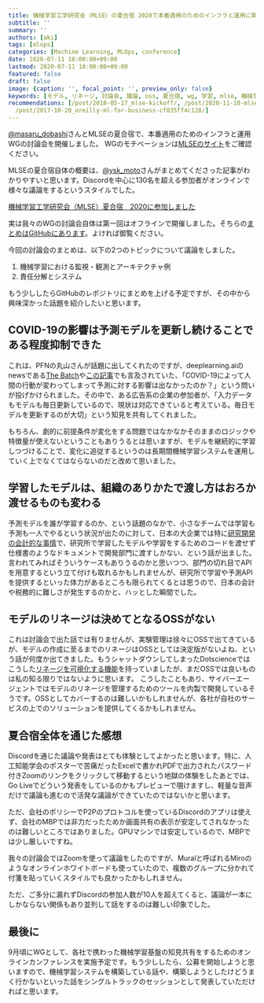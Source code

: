 ```yaml
---
title: 機械学習工学研究会（MLSE）の夏合宿 2020で本番適用のためのインフラと運用に関する討論会を開催しました
subtitle: ''
summary: ''
authors: [aki]
tags: [mlops]
categories: [Machine Learning, MLOps, conference]
date: 2020-07-11 18:00:00+09:00
lastmod: 2020-07-11 18:00:00+09:00
featured: false
draft: false
image: {caption: '', focal_point: '', preview_only: false}
keywords: [モデル, リネージ, 討論会, 議論, oss, 夏合宿, wg, 学習, mlse, 機械学習]
recommendations: [/post/2018-05-17_mlse-kickoff/, /post/2020-11-10-mlse-conference/,
  /post/2017-10-20_oreilly-ml-for-business-cf835ff4c128/]
---
```


[@masaru_dobashi](https://twitter.com/masaru_dobashi)さんとMLSEの夏合宿で、本番適用のためのインフラと運用WGの討論会を開催しました。
WGのモチベーションは[MLSEのサイト](https://sites.google.com/view/sig-mlse/wg#h.p_Of4vDn0AZIz-)をご確認ください。

MLSEの夏合宿自体の概要は、[@ysk_moto](https://twitter.com/ysk_moto)さんがまとめてくださった記事がわかりやすいと思います。Discordを中心に130名を超える参加者がオンラインで様々な議論をするというスタイルでした。

[機械学習工学研究会（MLSE）夏合宿　2020に参加しました](https://note.com/ysk_moto/n/n8995227204e1)

実は我々のWGの討論会自体は第一回はオフラインで開催しました。そちらの[まとめはGitHubにあります](https://github.com/mlse-jssst/InfraOpWGProceedings/blob/master/20200210_DiscussionWorkflow/ProceedingOfDiscussionAboutWorkflow.md)。よければ御覧ください。


今回の討論会のまとめは、以下の2つのトピックについて議論をしました。

1. 機械学習における監視・観測とアーキテクチャ例
2. 責任分解とシステム

もう少ししたらGitHubのレポジトリにまとめを上げる予定ですが、その中から興味深かった話題を紹介したいと思います。

## COVID-19の影響は予測モデルを更新し続けることである程度抑制できた

これは、PFNの丸山さんが話題に出してくれたのですが、deeplearning.aiのnewsである[The Batch](https://blog.deeplearning.ai/blog/the-batch-covid-19-infects-ai-learning-from-small-data-generated-music-goes-mainstream-fighting-pandemic-disinformation)や[この記事](https://www.theregister.com/2020/06/23/covid19_pandemic_means_data_from/)でも言及されていた、「COVID-19によって人間の行動が変わってしまって予測に対する影響は出なかったのか？」という問いが投げかけられました。その中で、ある広告系の企業の参加者が、「入力データもモデルも毎日更新しているので、現状は対応できていると考えている。毎日モデルを更新するのが大切」という知見を共有してくれました。

もちろん、劇的に前提条件が変化をする問題ではなかなかそのままのロジックや特徴量が使えないということもありうるとは思いますが、モデルを継続的に学習しつづけることで、変化に追従するというのは長期間機械学習システムを運用していく上でなくてはならないのだと改めて思いました。


## 学習したモデルは、組織のありかたで渡し方はおろか渡せるものも変わる

予測モデルを誰が学習するのか、という話題のなかで、小さなチームでは学習も予測も一人でやるという状況が出たのに対して、日本の大企業では特に[研究開発の会計的な事情](http://hyodo-ao.net/difference)で、研究所で学習したモデルや学習をするためのコードを渡せず仕様書のようなドキュメントで開発部門に渡すしかない、という話が出ました。言われてみればそういうケースもありうるのかと思いつつ、部門の切れ目でAPIを用意するという立て付けも取れるかもしれませんが、研究所で学習や予測APIを提供するといった体力があるところも限られてくるとは思うので、日本の会計や税務的に難しさが発生するのかと、ハッとした瞬間でした。

## モデルのリネージは決めてとなるOSSがない

これは討論会で出た話では有りませんが、実験管理は徐々にOSSで出てきているが、モデルの作成に至るまでのリネージはOSSとしては決定版がないよね、という話が何度か出てきました。もうシャットダウンしてしまったDotscienceではこうした[リネージを可視化する機能](https://docs.dotscience.com/tutorials/provenance/)を持っていましたが、まだOSSでは良いものは私の知る限りではないように思います。
こうしたこともあり、サイバーエージェントではモデルのリネージを管理するためのツールを内製で開発しているそうです。OSSとしてカバーするのは難しいかもしれませんが、各社が自社のサービスの上でのソリューションを提供してくるかもしれません。

## 夏合宿全体を通じた感想

Discordを通じた議論や発表はとても体験としてよかったと思います。特に、人工知能学会のポスターで苦痛だったExcelで書かれPDFで出力されたパスワード付きZoomのリンクをクリックして移動するという地獄の体験をしたあとでは、Go Liveでどういう発表をしているのかもプレビューで覗けますし、軽量な音声だけで議論も進むので活発な議論ができていたのではないかと思います。

ただ、会社のポリシーでP2Pのプロトコルを使っているDiscordのアプリは使えず、会社のMBPでは非力だったためか画面共有の表示が安定してされなかったのは難しいところではありました。GPUマシンでは安定しているので、MBPでは少し厳しいですね。

我々の討論会ではZoomを使って議論をしたのですが、Muralと呼ばれるMiroのようなオンラインホワイトボードも使っていたので、複数のグループに分かれて付箋を貼っていくスタイルでも良かったかもしれません。

ただ、ご多分に漏れずDiscordの参加人数が10人を超えてくると、議論が一本にしかならない関係もあり並列して話をするのは難しい印象でした。

## 最後に

9月頃にWGとして、各社で携わった機械学習基盤の知見共有をするためのオンラインカンファレンスを実施予定です。もう少ししたら、公募を開始しようと思いますので、機械学習システムを構築している話や、構築しようとしたけどうまく行かないといった話をシングルトラックのセッションとして発表していただければと思います。
